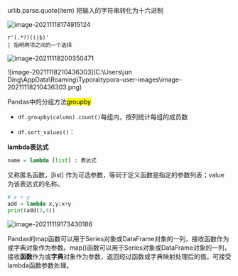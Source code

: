 urlib.parse.quote(item)  把输入的字符串转化为十六进制



![image-20211118174915124](https://cdn.jsdelivr.net/gh/moon-Light404/my-picGo@master/img/202111181749203.png)



```
r'(.*?)((|$)'
| 指明两项之间的一个选择
```

![image-20211118200350471](https://cdn.jsdelivr.net/gh/moon-Light404/my-picGo@master/img/202111182003606.png)

![image-20211118210436303](C:\Users\jun Ding\AppData\Roaming\Typora\typora-user-images\image-20211118210436303.png)



Pandas中的分组方法<mark>groupby</mark>

- `df.groupby(column).count()`每组内，按列统计每组的成员数

- `df.sort_values()`：



**lambda表达式**

```python
name = lambda [list] : 表达式
```

又称匿名函数，[list] 作为可选参数，等同于定义函数是指定的参数列表；value 为该表达式的名称。

```python
# x + y
add = lambda x,y:x+y
print(add(3,4))
```

![image-20211119173430186](https://cdn.jsdelivr.net/gh/moon-Light404/my-picGo@master/img/202111191734354.png)



Pandas的map函数可以用于Series对象或DataFrame对象的一列，接收函数作为或字典对象作为参数。map()函数可以用于Series对象或DataFrame对象的一列，接收**函数**作为或**字典**对象作为参数，返回经过函数或字典映射处理后的值。可接受lambda函数参数处理。

